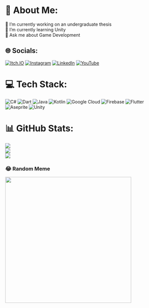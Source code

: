 # 💫 About Me:
🔭 I’m currently working on an undergraduate thesis<br>🌱 I’m currently learning Unity <br>💬 Ask me about Game Development


## 🌐 Socials:
[![Itch.IO](https://img.shields.io/badge/Itch.io-%21FA5C5C.svg?logo=itchdotio&logoColor=white)](https://tegarts.itch.io) [![Instagram](https://img.shields.io/badge/Instagram-%23E4405F.svg?logo=Instagram&logoColor=white)](https://instagram.com/tgar_) [![LinkedIn](https://img.shields.io/badge/LinkedIn-%230077B5.svg?logo=linkedin&logoColor=white)](https://linkedin.com/in/tegarnurhidayat) [![YouTube](https://img.shields.io/badge/YouTube-%23FF0000.svg?logo=YouTube&logoColor=white)](https://youtube.com/@UC9S-FfIqE3wvHOds1Oq9tzQ) 

# 💻 Tech Stack:
![C#](https://img.shields.io/badge/c%23-%23239120.svg?style=for-the-badge&logo=csharp&logoColor=white) ![Dart](https://img.shields.io/badge/dart-%230175C2.svg?style=for-the-badge&logo=dart&logoColor=white) ![Java](https://img.shields.io/badge/java-%23ED8B00.svg?style=for-the-badge&logo=openjdk&logoColor=white) ![Kotlin](https://img.shields.io/badge/kotlin-%237F52FF.svg?style=for-the-badge&logo=kotlin&logoColor=white) ![Google Cloud](https://img.shields.io/badge/GoogleCloud-%234285F4.svg?style=for-the-badge&logo=google-cloud&logoColor=white) ![Firebase](https://img.shields.io/badge/firebase-%23039BE5.svg?style=for-the-badge&logo=firebase) ![Flutter](https://img.shields.io/badge/Flutter-%2302569B.svg?style=for-the-badge&logo=Flutter&logoColor=white) ![Aseprite](https://img.shields.io/badge/Aseprite-FFFFFF?style=for-the-badge&logo=Aseprite&logoColor=#7D929E) ![Unity](https://img.shields.io/badge/Unity-100000.svg?style=for-the-badge&logo=unity&logoColor=white)
# 📊 GitHub Stats:
![](https://github-readme-stats.vercel.app/api?username=tegarts&theme=dark&hide_border=true&include_all_commits=true&count_private=true)<br/>
![](https://github-readme-streak-stats.herokuapp.com/?user=tegarts&theme=dark&hide_border=true)<br/>
![](https://github-readme-stats.vercel.app/api/top-langs/?username=tegarts&theme=dark&hide_border=true&include_all_commits=true&count_private=true&layout=compact)

### 😂 Random Meme
<img src='https://randommeme-five.vercel.app/' style="height: 400px;"/>
